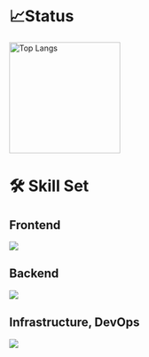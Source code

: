 <!--
**ajipon-44/ajipon-44** is a ✨ _special_ ✨ repository because its `README.md` (this file) appears on your GitHub profile.

Here are some ideas to get you started:

- 🔭 I’m currently working on ...
- 🌱 I’m currently learning ...
- 👯 I’m looking to collaborate on ...
- 🤔 I’m looking for help with ...
- 💬 Ask me about ...
- 📫 How to reach me: ...
- 😄 Pronouns: ...
- ⚡ Fun fact: ...
-->

# 📈Status

<p>
  <img alt="Top Langs" height="200px" src="https://github-profile-summary-cards.vercel.app/api/cards/profile-details?username=ajipon-44&theme=dracula" />
</p>

# 🛠️ Skill Set

## Frontend

<img src="https://skillicons.dev/icons?i=html,css,tailwind,js,ts,react,next">

## Backend

<img src="https://skillicons.dev/icons?i=ruby,rails,java,solidity">

## Infrastructure, DevOps

<img src="https://skillicons.dev/icons?i=docker,k8s">
